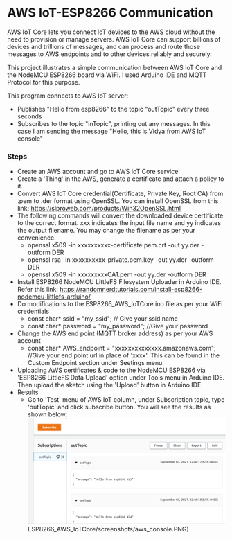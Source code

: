 # AWS IoT-ESP8266 Communication

AWS IoT Core lets you connect IoT devices to the AWS cloud without the need to provision or manage servers. AWS IoT Core can support billions of devices and trillions of messages, and can process and route those messages to AWS endpoints and to other devices reliably and securely.

This project illustrates a simple communication between AWS IoT Core and the NodeMCU ESP8266 board via WiFi. I used Arduino IDE and MQTT Protocol for this purpose.

This program connects to AWS IoT server:
* Publishes "Hello from esp8266" to the topic "outTopic" every three seconds
* Subscribes to the topic "inTopic", printing out any messages. In this case I am sending the message "Hello, this is Vidya from AWS IoT console"

### Steps ###
* Create an AWS account and go to AWS IoT Core service
* Create a 'Thing' in the AWS, generate a certificate and attach a policy to it.
* Convert AWS IoT Core credential(Certificate, Private Key, Root CA) from .pem to .der format using OpenSSL. You can install OpenSSL from this link: https://slproweb.com/products/Win32OpenSSL.html 
* The following commands will convert the downloaded device certificate to the correct format. xxx indicates the input file name and yy indicates the output filename. You may change the filename as per your convenience.
	* openssl x509 -in xxxxxxxxxx-certificate.pem.crt -out yy.der -outform DER 
	* openssl rsa -in xxxxxxxxxx-private.pem.key -out yy.der -outform DER
	* openssl x509 -in xxxxxxxxxCA1.pem -out yy.der -outform DER
* Install ESP8266 NodeMCU LittleFS Filesystem Uploader in Arduino IDE. Refer this link: https://randomnerdtutorials.com/install-esp8266-nodemcu-littlefs-arduino/ 
* Do modifications to the ESP8266_AWS_IoTCore.ino file as per your WiFi credentials
	* const char* ssid = "my_ssid"; // Give your ssid name
	* const char* password = "my_password"; //Give your password
* Change the AWS end point (MQTT broker address) as per your AWS account	
	* const char* AWS_endpoint = "xxxxxxxxxxxxxx.amazonaws.com"; //Give your end point url in place of 'xxxx'. This can be found in the Custom Endpoint section under Seetings menu.
* Uploading AWS certificates & code to the NodeMCU ESP8266 via 'ESP8266 LittleFS Data Upload' option under Tools menu in Arduino IDE. Then upload the sketch using the 'Upload' button in Arduino IDE.
* Results
	* Go to 'Test' menu of AWS IoT column, under Subscription topic, type 'outTopic' and click subscribe button. You will see the results as shown below:
	![AWS IoT Console Output](https://github.com/VidyaV1993/AWS_IoTCore-ESP8266_Communication/blob/main/ESP8266_AWS_IoTCore/screenshots/aws_console1.PNG?raw=true)
	ESP8266_AWS_IoTCore/screenshots/aws_console.PNG) 